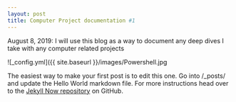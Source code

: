 ```yaml
---
layout: post
title: Computer Project documentation #1
---
```


August 8, 2019: I will use this blog as a way to document any deep dives I take with any computer related projects

![_config.yml]({{ site.baseurl }}/images/Powershell.jpg

The easiest way to make your first post is to edit this one. Go into /_posts/ and update the Hello World markdown file. For more instructions head over to the [Jekyll Now repository](https://github.com/barryclark/jekyll-now) on GitHub.
